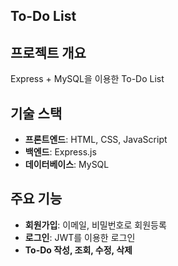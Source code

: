 ## To-Do List

## 프로젝트 개요
Express + MySQL을 이용한 To-Do List

## 기술 스택
- **프론트엔드**: HTML, CSS, JavaScript
- **백엔드**: Express.js
- **데이터베이스**: MySQL

## 주요 기능
- **회원가입**: 이메일, 비밀번호로 회원등록
- **로그인**: JWT를 이용한 로그인
- **To-Do 작성, 조회, 수정, 삭제**